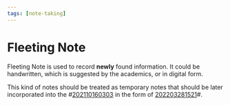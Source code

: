 ```yaml
---
tags: [note-taking]
---
```


# Fleeting Note

Fleeting Note is used to record **newly** found information. It could be
handwritten, which is suggested by the academics, or in digital form.

This kind of notes should be treated as temporary notes that should be later
incorporated into the #[202110160303](202110160303.md) in the form of [202203281521](202203281521.md)#.
